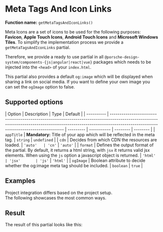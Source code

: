 # Meta Tags And Icon Links

**Function name:** `getMetaTagsAndIconLinks()`

Meta Icons are a set of icons to be used for the following purposes: **Favicon**, **Apple Touch Icons**, **Android Touch
Icons** and **Microsoft Windows Tiles**. To simplify the implementation process we provide a `getMetaTagsAndIconLinks`
partial.

Therefore, we provide a ready to use partial in all `@porsche-design-system/components-{js|angular|react|vue}` packages
which needs to be injected into the `<head>` of your `index.html`.

This partial also provides a default `og:image` which will be displayed when sharing a link on social media. If you want
to define your own image you can set the `ogImage` option to false.

## Supported options

| Option     | Description                                                                                                                                                                                                        | Type      | Default     |
| ---------- | ------------------------------------------------------------------------------------------------------------------------------------------------------------------------------------------------------------------ | --------- | ----------- | -------- | -------- |
| `appTitle` | **Mandatory:** Title of your app which will be reflected in the meta tag.                                                                                                                                          | `string`  | `undefined` |
| `cdn`      | Decides from which CDN the resources are loaded.                                                                                                                                                                   | `'auto'   | 'cn'`       | `'auto'` |
| `format`   | Defines the output format of the partial. By default, it returns a html string, with `jsx` it returns valid jsx elements. When using the <code class="no-before">js</code> option a javascript object is returned. | `'html'   | 'jsx'       | 'js'`    | `'html'` |
| `ogImage`  | Boolean attribute to decide whether the og:image meta tag should be included.                                                                                                                                      | `boolean` | `true`      |

## Examples

Project integration differs based on the project setup.  
The following showcases the most common ways.

<PartialDocs name="getMetaTagsAndIconLinks" :params="params" location="head"></PartialDocs>

## Result

The result of this partial looks like this:

<Playground :showCodeEditor="false" :frameworkMarkup="[this.metaTagsAndIconLinks]"></Playground>

<script lang="ts">
import Vue from 'vue';
import Component from 'vue-class-component';
import { metaTagsAndIconLinksDemo } from '@/lib/partialResults';

@Component
export default class Code extends Vue {
  public metaTagsAndIconLinks = metaTagsAndIconLinksDemo.replaceAll('><', '>\n<');
  public params = [
    {
      value: "{ appTitle: 'TITLE_OF_YOUR_APP' }",
    },
    {
      value: "{ appTitle: 'TITLE_OF_YOUR_APP', cdn: 'cn' }",
      comment: 'force using China CDN'
    },
  ];
}
</script>

